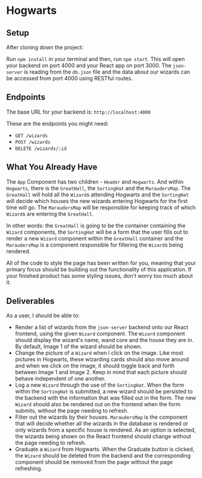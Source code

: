 # Hogwarts

## Setup
After cloning down the project:

Run `npm install` in your terminal and then, run `npm start`. This will open your backend on port 4000 and your React app on port 3000. The `json-server` is reading from the `db.json` file and the data about our wizards can be accessed from port 4000 using RESTful routes.

## Endpoints

The base URL for your backend is: `http://localhost:4000`

These are the endpoints you might need:

* `GET /wizards`
* `POST /wizards`
* `DELETE /wizards/:id`

## What You Already Have

The `App` Component has two children - `Header` and `Hogwarts`. And within `Hogwarts`, there is the `GreatHall`, the `SortingHat` and the `MaraudersMap`. The `GreatHall` will hold all the `Wizard`s attending Hogwarts and the `SortingHat` will decide which houses the new wizards entering Hogwarts for the first time will go. The `MaraudersMap` will be responsible for keeping track of which `Wizard`s are entering the `GreatHall`.

In other words: the `GreatHall` is going to be the container containing the `Wizard` components, the `SortingHat` will be a form that the user fills out to render a new `Wizard` component within the `GreatHall` container and the `MaraudersMap` is a component responsible for filtering the `Wizard`s being rendered.

All of the code to style the page has been written for you, meaning that your primary focus should be building out the functionality of this application. If your finished product has some styling issues, don't worry too much about it.

## Deliverables

As a user, I should be able to:
* Render a list of wizards from the `json-server` backend onto our React frontend, using the given `Wizard` component. The `Wizard` component should display the wizard's name, wand core and the house they are in. By default, Image 1 of the wizard should be shown.
* Change the picture of a `Wizard` when I click on the image. Like most pictures in Hogwarts, these wizarding cards should also move around and when we click on the image, it should toggle back and forth between Image 1 and Image 2. Keep in mind that each picture should behave independent of one another.
* Log a new `Wizard` through the use of the `SortingHat`. When the form within the `SortingHat` is submitted, a new wizard should be persisted to the backend with the information that was filled out in the form. The new `Wizard` should also be rendered out on the frontend when the form submits, without the page needing to refresh.
* Filter out the wizards by their houses. `MaraudersMap` is the component that will decide whether all the wizards in the database is rendered or only wizards from a specific house is rendered. As an option is selected, the wizards being shown on the React frontend should change without the page needing to refresh.
* Graduate a `Wizard` from Hogwarts. When the Graduate button is clicked, the `Wizard` should be deleted from the backend and the corresponding component should be removed from the page without the page refreshing. 
